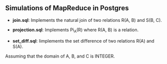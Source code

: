 ## Simulations of MapReduce in Postgres ##

* __join.sql__:  Implements the natural join of two relations R(A, B) and S(B, C).

* __projection.sql__:  Implements Pi<sub>A</sub>(R) where R(A, B) is a relation.

* __set_diff.sql__: Iimplements the set diﬀerence of two relations R(A) and S(A).

Assuming that the domain of A, B, and C is INTEGER.
